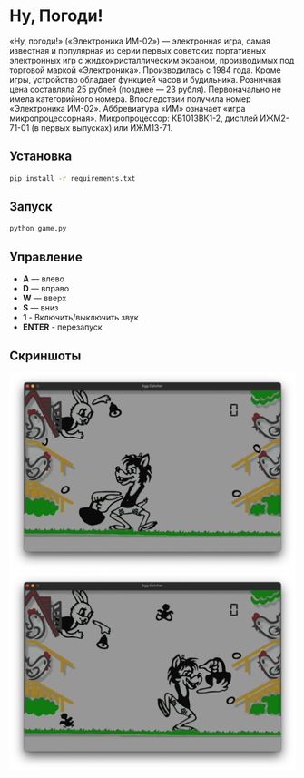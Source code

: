 # Ну, Погоди!

«Ну, погоди!» («Электроника ИМ-02») — электронная игра, самая известная и популярная из серии первых советских портативных электронных игр с жидкокристаллическим экраном, производимых под торговой маркой «Электроника». Производилась с 1984 года. Кроме игры, устройство обладает функцией часов и будильника. Розничная цена составляла 25 рублей (позднее — 23 рубля).
Первоначально не имела категорийного номера. Впоследствии получила номер «Электроника ИМ-02». Аббревиатура «ИМ» означает «игра микропроцессорная».
Микропроцессор: КБ1013ВК1-2, дисплей ИЖМ2-71-01 (в первых выпусках) или ИЖМ13-71.

## Установка

```bash
pip install -r requirements.txt
```

## Запуск

```bash
python game.py
```

## Управление

* **A** — влево
* **D** — вправо
* **W** — вверх
* **S** — вниз
* **1** - Включить/выключить звук
* **ENTER** - перезапуск

## Скриншоты

![Image1](presentation/presentation-1.png)
![Image2](presentation/presentation-2.png)